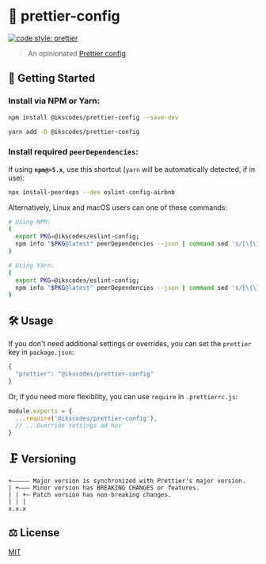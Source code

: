 # 💅 prettier-config

[![code style: prettier](https://img.shields.io/badge/code_style-prettier-ff69b4.svg?style=flat)](https://github.com/prettier/prettier)

> An opinionated [Prettier config](https://prettier.io/).

## 🔗 Getting Started

### Install via NPM or Yarn:

```sh
npm install @ikscodes/prettier-config --save-dev
```

```sh
yarn add -D @ikscodes/prettier-config
```

### Install required `peerDependencies`:

If using **`npm@>5.x`**, use this shortcut (`yarn` will be automatically detected, if in use):

```sh
npx install-peerdeps --dev eslint-config-airbnb
```

Alternatively, Linux and macOS users can one of these commands:

```sh
# Using NPM:
(
  export PKG=@ikscodes/eslint-config;
  npm info "$PKG@latest" peerDependencies --json | command sed 's/[\{\},]//g ; s/: /@/g' | xargs npm install --save-dev "$PKG@latest"
)
```

```sh
# Using Yarn:
(
  export PKG=@ikscodes/eslint-config;
  npm info "$PKG@latest" peerDependencies --json | command sed 's/[\{\},]//g ; s/: /@/g' | xargs yarn add -D "$PKG@latest"
)
```

## 🛠️ Usage

If you don't need additional settings or overrides, you can set the `prettier` key in `package.json`:

```javascript
{
  "prettier": "@ikscodes/prettier-config"
}
```

Or, if you need more flexibility, you can use `require` in `.prettierrc.js`:

```javascript
module.exports = {
  ...require('@ikscodes/prettier-config'),
  // ...Override settings ad hoc
}
```

## 🗜️ Versioning

```
+————— Major version is synchronized with Prettier's major version.
| +——— Minor version has BREAKING CHANGES or features.
| | +— Patch version has non-breaking changes.
| | |
x.x.x
```

## ⚖️ License

[MIT](./LICENSE)
